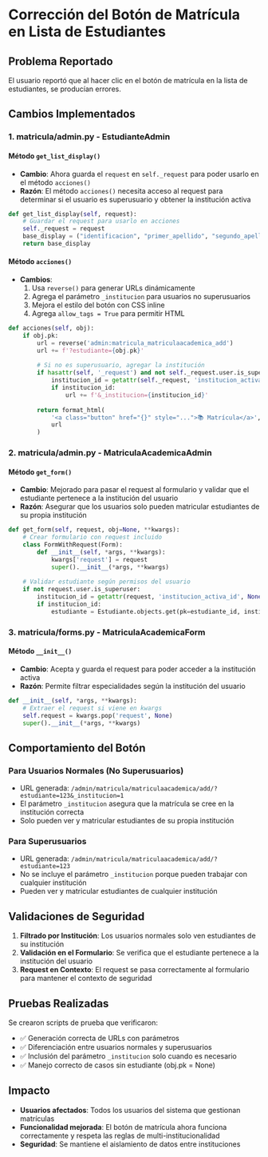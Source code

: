 # Corrección del Botón de Matrícula en Lista de Estudiantes

## Problema Reportado
El usuario reportó que al hacer clic en el botón de matrícula en la lista de estudiantes, se producían errores.

## Cambios Implementados

### 1. **matricula/admin.py - EstudianteAdmin**

#### Método `get_list_display()`
- **Cambio**: Ahora guarda el `request` en `self._request` para poder usarlo en el método `acciones()`
- **Razón**: El método `acciones()` necesita acceso al request para determinar si el usuario es superusuario y obtener la institución activa

```python
def get_list_display(self, request):
    # Guardar el request para usarlo en acciones
    self._request = request
    base_display = ("identificacion", "primer_apellido", "segundo_apellido", "nombres", "tipo_estudiante", "acciones")
    return base_display
```

#### Método `acciones()`
- **Cambios**:
  1. Usa `reverse()` para generar URLs dinámicamente
  2. Agrega el parámetro `_institucion` para usuarios no superusuarios
  3. Mejora el estilo del botón con CSS inline
  4. Agrega `allow_tags = True` para permitir HTML

```python
def acciones(self, obj):
    if obj.pk:
        url = reverse('admin:matricula_matriculaacademica_add')
        url += f'?estudiante={obj.pk}'
        
        # Si no es superusuario, agregar la institución
        if hasattr(self, '_request') and not self._request.user.is_superuser:
            institucion_id = getattr(self._request, 'institucion_activa_id', None)
            if institucion_id:
                url += f'&_institucion={institucion_id}'
        
        return format_html(
            '<a class="button" href="{}" style="...">📚 Matrícula</a>',
            url
        )
```

### 2. **matricula/admin.py - MatriculaAcademicaAdmin**

#### Método `get_form()`
- **Cambio**: Mejorado para pasar el request al formulario y validar que el estudiante pertenece a la institución del usuario
- **Razón**: Asegurar que los usuarios solo pueden matricular estudiantes de su propia institución

```python
def get_form(self, request, obj=None, **kwargs):
    # Crear formulario con request incluido
    class FormWithRequest(Form):
        def __init__(self, *args, **kwargs):
            kwargs['request'] = request
            super().__init__(*args, **kwargs)
    
    # Validar estudiante según permisos del usuario
    if not request.user.is_superuser:
        institucion_id = getattr(request, 'institucion_activa_id', None)
        if institucion_id:
            estudiante = Estudiante.objects.get(pk=estudiante_id, institucion_id=institucion_id)
```

### 3. **matricula/forms.py - MatriculaAcademicaForm**

#### Método `__init__()`
- **Cambio**: Acepta y guarda el request para poder acceder a la institución activa
- **Razón**: Permite filtrar especialidades según la institución del usuario

```python
def __init__(self, *args, **kwargs):
    # Extraer el request si viene en kwargs
    self.request = kwargs.pop('request', None)
    super().__init__(*args, **kwargs)
```

## Comportamiento del Botón

### Para Usuarios Normales (No Superusuarios)
- URL generada: `/admin/matricula/matriculaacademica/add/?estudiante=123&_institucion=1`
- El parámetro `_institucion` asegura que la matrícula se cree en la institución correcta
- Solo pueden ver y matricular estudiantes de su propia institución

### Para Superusuarios
- URL generada: `/admin/matricula/matriculaacademica/add/?estudiante=123`
- No se incluye el parámetro `_institucion` porque pueden trabajar con cualquier institución
- Pueden ver y matricular estudiantes de cualquier institución

## Validaciones de Seguridad

1. **Filtrado por Institución**: Los usuarios normales solo ven estudiantes de su institución
2. **Validación en el Formulario**: Se verifica que el estudiante pertenece a la institución del usuario
3. **Request en Contexto**: El request se pasa correctamente al formulario para mantener el contexto de seguridad

## Pruebas Realizadas

Se crearon scripts de prueba que verificaron:
- ✅ Generación correcta de URLs con parámetros
- ✅ Diferenciación entre usuarios normales y superusuarios
- ✅ Inclusión del parámetro `_institucion` solo cuando es necesario
- ✅ Manejo correcto de casos sin estudiante (obj.pk = None)

## Impacto

- **Usuarios afectados**: Todos los usuarios del sistema que gestionan matrículas
- **Funcionalidad mejorada**: El botón de matrícula ahora funciona correctamente y respeta las reglas de multi-institucionalidad
- **Seguridad**: Se mantiene el aislamiento de datos entre instituciones
